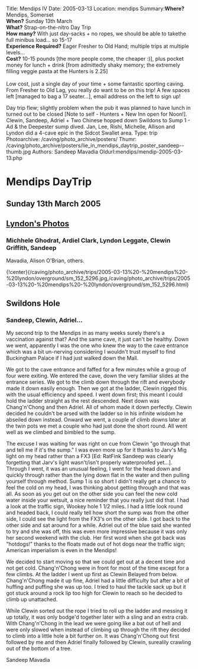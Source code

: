 Title: Mendips IV 
Date: 2005-03-13
Location: mendips
Summary:<b>Where?</b> Mendips, Somerset<br><b>When?</b> Sunday 13th March<br><b>What?</b> Strap-on-the-nitro Day Trip<br><b>How many?</b> With just day-sacks + no ropes, we should be able to takethe full minibus load... so 15-17<br><b>Experience Required?</b> Eager Fresher to Old Hand; multiple trips at multiple levels...<br><b>Cost?</b> 10-15 pounds [the more people come, the cheaper :)], plus pocket money for lunch + drink [from admittedly shaky memory; the extremely filling veggie pasta at the Hunters is 2.25]<br><br>Low cost, just a single day of your time + some fantastic sporting caving. From Fresher to Old Lag, you really do want to be on this trip! A few spaces left [managed to bag a 17 seater...], email address on the left to sign up!<br></p><p>Day trip flew; slightly problem when the pub it was planned to have lunch in turned out to be closed [Note to self - Hunters + New Inn open for Noon!]. Clewin, Sandeep, Adriel + Two Chinese hopped down Swildons to Sump 1 - Ad &amp; the Deepester sump dived. Jan, Lee, Rishi, Michelle, Allison and Lyndon did a 4-cave epic in the Sidcot Swallet area.
Type: trip
Photoarchive: /caving/photo_archive/posters/
Thumr: /caving/photo_archive/posters/lie_in_mendips_daytrip_poster_sandeep--thumb.jpg
Authors: Sandeep Mavadia
Oldurl:mendips/mendip-2005-03-13.php

# Mendips DayTrip

## Sunday 13th March 2005

## [Lyndon's Photos](/caving/photo_archive/trips/2005-03-13%20-%20mendips%20-%20lyndon/)

### Michhele Ghodrat, Ardiel Clark, Lyndon Leggate, Clewin Griffith, Sandeep
Mavadia, Alison O'Brian, others.

{!center}(/caving/photo_archive/trips/2005-03-13%20-%20mendips%20-%20lyndon/overground/sm_152_5296.jpg,/caving/photo_archive/trips/2005-03-13%20-%20mendips%20-%20lyndon/overground/sm_152_5296.html)

## Swildons Hole

### Sandeep, Clewin, Adriel...

My second trip to the Mendips in as many weeks surely there's a vaccination
against that? And the same cave, it just can't be healthy. Down we went,
apparently I was the one who knew the way to the cave entrance which was a bit
un-nerving considering I wouldn't trust myself to find Buckingham Palace if I
had just walked down the Mall.

We got to the cave entrance and faffed for a few minutes while a group of four
were exiting. We entered the cave, down the very familiar slides at the
entrance series. We got to the climb down through the rift and everybody made
it down easily enough. Then we got at the ladder, Clewin rigged this with the
usual efficiency and speed. I went down first; this meant I could hold the
ladder straight as the rest descended. Next down was Chang'n'Chong and then
Adriel. All of whom made it down perfectly. Clewin decided he couldn't be
arsed with the ladder so in his infinite wisdom he abseiled down instead.
Onward we went, a couple of climb downs later at the twin pots we met a couple
who had just done the short round. All went well as we climbed and bimbled to
the sump.

The excuse I was waiting for was right on cue from Clewin "go through that and
tell me if it's the sump." I was even more up for it thanks to Jarv's Mig
light on my head rather than a FX3 [Ed: RatFink Sandeep was clearly forgetting
that Jarv's light wasn't/isn't properly waterproofed yet...]. Through I went,
it was an unusual feeling, I went for the head down and quickly through rather
than the lying down flat in the water and then pulling yourself through
method. Sump 1 is so short I didn't really get a chance to feel the cold on my
head, I was thinking about getting through and that was all. As soon as you
get out on the other side you can feel the new cold water inside your wetsuit,
a nice reminder that you really just did that. I had a look at the traffic
sign, Wookey hole 1 1/2 miles. I had a little look round and headed back, I
could really tell how short the sump was from the other side, I could see the
light from the FX3's on the other side. I got back to the other side and sat
around for a while. Adriel out of the blue said she wanted to try and she was
off, this was even more impressive because it was only her second weekend with
the club. Her first word when she got back was "hotdogs!" thanks to the floats
made out of hot dogs near the traffic sign; American imperialism is even in
the Mendips!

We decided to start moving so that we could get out at a decent time and not
get cold. Chang'n'Chong were in front for most of the time except for a few
climbs. At the ladder I went up first as Clewin Belayed from below.
Chang'n'Chong made it up fine, Adriel had a little difficulty but after a bit
of huffing and puffing she was up too. I tried to haul the tackle sack up but
it got stuck around a rock lip too high for Clewin to reach so he decided to
climb up unattached.

While Clewin sorted out the rope I tried to roll up the ladder and messing it
up totally, it was only bodge'd together later with a sling and an extra crab.
With Chang'n'Chong in the lead we were going like a bat out of hell and were
only slowed when instead of climbing up through the rift they decided to climb
into a little hole a bit further on. It was Chang'n'Chong out first followed
by me and then Adriel finally followed by Clewin, surealily crawling out of
the bottom of a tree.

Sandeep Mavadia

